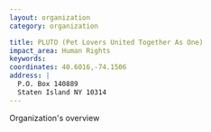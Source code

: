 ```yaml
---
layout: organization
category: organization

title: PLUTO (Pet Lovers United Together As One)
impact_area: Human Rights
keywords: 
coordinates: 40.6016,-74.1506
address: |
  P.O. Box 140889
  Staten Island NY 10314
---
```

Organization's overview
